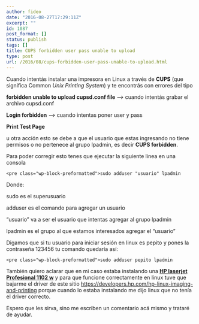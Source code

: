 ```yaml
---
author: fideo
date: "2016-08-27T17:29:11Z"
excerpt: ""
id: 1087
post_format: []
status: publish
tags: []
title: CUPS forbidden user pass unable to upload
type: post
url: /2016/08/cups-forbidden-user-pass-unable-to-upload.html
---
```

Cuando intentás instalar una impresora en Linux a través de **CUPS** (que significa Common *Unix Printing System*) y te encontrás con errores del tipo

**forbidden unable to upload cupsd.conf file** –&gt; cuando intentás grabar el archivo cupsd.conf

**Login forbidden** –&gt; cuando intentas poner user y pass

**Print Test Page**

u otra acción esto se debe a que el usuario que estas ingresando no tiene permisos o no pertenece al grupo lpadmin, es decir **CUPS forbidden**.

Para poder corregir esto tenes que ejecutar la siguiente linea en una consola

```
<pre class="wp-block-preformatted">sudo adduser "usuario" lpadmin
```

Donde:

sudo es el superusuario

adduser es el comando para agregar un usuario

“usuario” va a ser el usuario que intentas agregar al grupo lpadmin

lpadmin es el grupo al que estamos interesados agregar el “usuario”

Digamos que si tu usuario para iniciar sesión en linux es pepito y pones la contraseña 123456 tu comando quedaría así:

```
<pre class="wp-block-preformatted">sudo adduser pepito lpadmin
```

También quiero aclarar que en mi caso estaba instalando una <span style="text-decoration: underline;">**HP laserjet Profesional 1102 w**</span> y para que funcione correctamente en linux tuve que bajarme el driver de este sitio [https://](https://developers.hp.com/hp-linux-imaging-and-printing)[developers.hp.com/hp-linux-imaging-and-printing](https://developers.hp.com/hp-linux-imaging-and-printing) porque cuando lo estaba instalando me dijo linux que no tenía el driver correcto.

Espero que les sirva, sino me escriben un comentario acá mismo y trataré de ayudar.

